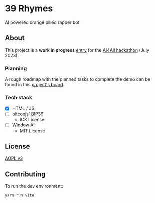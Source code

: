 # 39 Rhymes
AI powered orange pilled rapper bot

## About

This project is a **work in progress** [entry](https://bolt.fun/project/39rhymes) for the [AI4All hackathon](https://bolt.fun/tournaments/3/overview) (July 2023).

### Planning
A rough roadmap with the planned tasks to complete the demo can be found in this [project's board](https://github.com/users/fczuardi/projects/1/views/1?layout=board).

### Tech stack
- [x] HTML / JS
- [ ] bitconjs' [BIP39](https://github.com/bitcoinjs/bip39)
  - ICS License
- [ ] [Window AI](https://github.com/alexanderatallah/window.ai)
  - MIT License

## License

[AGPL v3](LICENSE)

## Contributing

To run the dev environment:

```shell
yarn run vite
```


